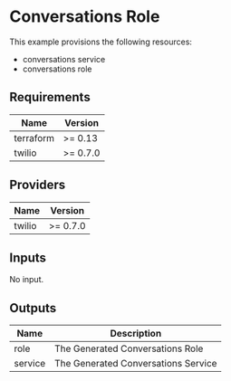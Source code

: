 # Conversations Role

This example provisions the following resources:

- conversations service
- conversations role

## Requirements

| Name      | Version  |
| --------- | -------- |
| terraform | >= 0.13  |
| twilio    | >= 0.7.0 |

## Providers

| Name   | Version  |
| ------ | -------- |
| twilio | >= 0.7.0 |

## Inputs

No input.

## Outputs

| Name    | Description                         |
| ------- | ----------------------------------- |
| role    | The Generated Conversations Role    |
| service | The Generated Conversations Service |

